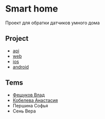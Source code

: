 # Smart home
Проект для обратки датчиков умного дома

## Project

- [api](https://github.com/Vladislav-fesc/smart-home-api.git)
- [web](https://github.com/Vladislav-fesc/smart-home-web.git)
- [ios](https://github.com/Vladislav-fesc/smart-home-ios.git)
- [android](https://github.com/Vladislav-fesc/smart-home-android.git)

## Tems

- [Фещуков Влад](https://github.com/Vladislav-fesc)
- [Кобелева Анастасия](https://github.com/Nastyaqqq)
- Першина Софья 
- Сень Вера